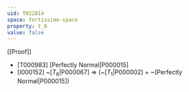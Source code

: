 ```yaml
---
uid: T022814
space: fortissimo-space
property: t_6
value: false
---
```

[[Proof]]

* [T000983] [Perfectly Normal|P000015]
* [I000152] ~[$T_6$|P000067] => (~[$T_1$|P000002] + ~[Perfectly Normal|P000015])

